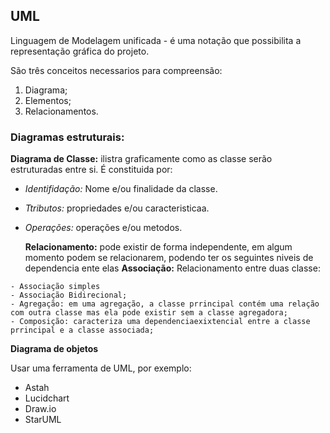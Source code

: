 ## UML

Linguagem de Modelagem unificada - é uma notação que possibilita a representação gráfica do projeto.

São três conceitos necessarios para compreensão:
1. Diagrama;
2. Elementos;
3. Relacionamentos.

### **Diagramas estruturais:**
**Diagrama de Classe:** ilistra graficamente como as classe serão estruturadas entre si. É constituida por:
   * *Identifidação:* Nome e/ou finalidade da classe.
   * *Ttributos:*  propriedades e/ou caracteristicaa.
   * *Operações:* operações e/ou metodos.

     **Relacionamento:** pode existir de forma independente, em algum momento podem se relacionarem, podendo ter os seguintes niveis de dependencia ente elas
**Associação:** Relacionamento entre duas classe:
    
    - Associação simples
    - Associação Bidirecional;
    - Agregação: em uma agregação, a classe prrincipal contém uma relação com outra classe mas ela pode existir sem a classe agregadora;
    - Composição: caracteriza uma dependenciaexixtencial entre a classe prrincipal e a classe associada; 

**Diagrama de objetos**

Usar uma ferramenta de UML, por exemplo:
-  Astah
- Lucidchart
- Draw.io
- StarUML
